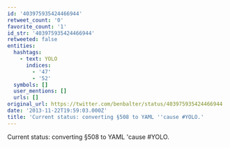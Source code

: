 ```yaml
---
id: '403975935424466944'
retweet_count: '0'
favorite_count: '1'
id_str: '403975935424466944'
retweeted: false
entities:
  hashtags:
    - text: YOLO
      indices:
        - '47'
        - '52'
  symbols: []
  user_mentions: []
  urls: []
original_url: https://twitter.com/benbalter/status/403975935424466944
date: '2013-11-22T19:59:03.000Z'
title: 'Current status: converting §508 to YAML ''cause #YOLO.'
---
```


Current status: converting §508 to YAML 'cause #YOLO.